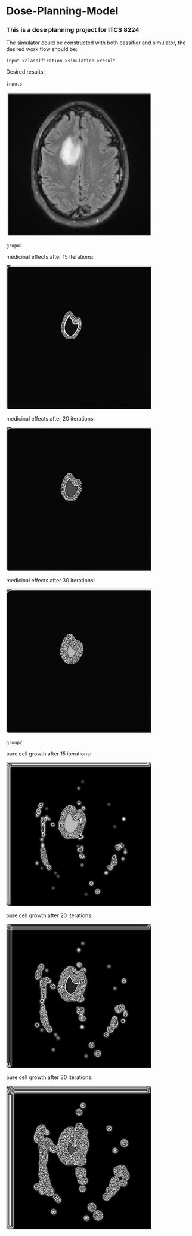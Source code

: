 # Dose-Planning-Model
### This is a dose planning project for ITCS 8224 

The simulator could be constructed with both cassifier and simulator, the desired work flow should be:
```
input->classification->simulation->result
```

Desired results:

`inputs`

![10-iters](preview-pics/preview-input.png)

`gropu1`

medicinal effects after 15 iterations:

![10-iters](preview-pics/preview-pred-15.jpg)

medicinal effects after 20 iterations:

![10-iters](preview-pics/preview-pred-20.jpg)

medicinal effects after 30 iterations:

![10-iters](preview-pics/preview-pred-30.jpg)

`group2`

pure cell growth after 15 iterations:

![10-iters](preview-pics/preview-pred-15-no-dose.jpg)

pure cell growth after 20 iterations:

![10-iters](preview-pics/preview-pred-20-no-dose.jpg)

pure cell growth after 30 iterations:

![10-iters](preview-pics/preview-pred-30-no-dose.jpg)
